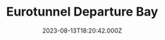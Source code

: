 ---
date: 2023-08-13T18:20:42.000Z
title: Eurotunnel Departure Bay
latitude: 51.09619172351068
longitude: 1.1260986328125
category: checkin
---